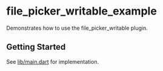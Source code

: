# file_picker_writable_example

Demonstrates how to use the file_picker_writable plugin.

## Getting Started

See [lib/main.dart](lib/main.dart) for implementation.
